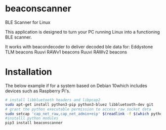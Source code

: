 # beaconscanner
BLE Scanner for Linux

This application is designed to turn your PC running Linux into a functioning BLE
scanner.

It works with beacondecoder to deliver decoded ble data for:
Eddystone TLM beacons
Ruuvi RAWv1 beacons
Ruuvi RAWv2 beacons

# Installation

The below example if for a system based on Debian 10which includes devices such as Raspberry Pi's.

```bash
# install libbluetooth headers and libpcap2
sudo apt-get install python3-pip python3-bluez libbluetooth-dev git
# grant the python executable permission to access raw socket data
sudo setcap 'cap_net_raw,cap_net_admin+eip' $(readlink -f $(which python3))
#installl python modules
pip3 install beaconscanner
```